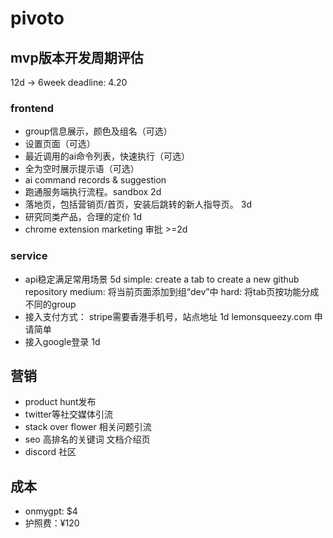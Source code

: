 # pivoto

## mvp版本开发周期评估

12d -> 6week
deadline: 4.20

### frontend

- group信息展示，颜色及组名（可选）
- 设置页面（可选）
- 最近调用的ai命令列表，快速执行（可选）
- 全为空时展示提示语（可选）
- ai command records & suggestion
- 跑通服务端执行流程。sandbox 2d
- 落地页，包括营销页/首页，安装后跳转的新人指导页。 3d
- 研究同类产品，合理的定价 1d
- chrome extension marketing 审批 >=2d

### service

- api稳定满足常用场景 5d 
  simple: create a tab to create a new github repository
  medium: 将当前页面添加到组“dev”中
  hard: 将tab页按功能分成不同的group
- 接入支付方式：
  stripe需要香港手机号，站点地址 1d
  lemonsqueezy.com 申请简单
- 接入google登录 1d

## 营销

- product hunt发布
- twitter等社交媒体引流
- stack over flower 相关问题引流
- seo 高排名的关键词 文档介绍页
- discord 社区


## 成本
- onmygpt: $4
- 护照费：¥120